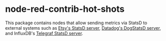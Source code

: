 # node-red-contrib-hot-shots

This package contains nodes that allow sending metrics via StatsD to external systems such as [Etsy's StatsD server](https://github.com/statsd/statsd), [Datadog's DogStatsD server](https://docs.datadoghq.com/developers/dogstatsd/?tab=hostagent), and InfluxDB's [Telegraf StatsD server](https://github.com/influxdata/telegraf).

